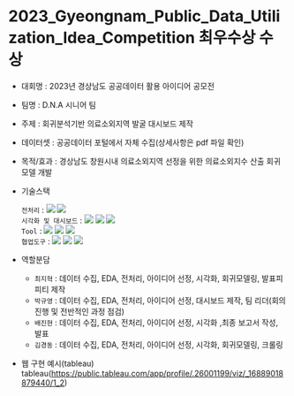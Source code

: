 # 2023_Gyeongnam_Public_Data_Utilization_Idea_Competition 최우수상 수상
- 대회명 : 2023년 경상남도 공공데이터 활용 아이디어 공모전
- 팀명 : D.N.A 시니어 팀
- 주제 : 회귀분석기반 의료소외지역 발굴 대시보드 제작


- 데이터셋 : 공공데이터 포털에서 자체 수집(상세사항은 pdf 파일 확인)
- 목적/효과 : 경상남도 창원시내 의료소외지역 선정을 위한 의료소외지수 산출 회귀모델 개발
- 기술스택<div align=left> 
	`전처리` : 
	<img src="https://img.shields.io/badge/Pandas-150458?style=for-the-badge&logo=Pandas&logoColor=white">
	<img src="https://img.shields.io/badge/Numpy-013243?style=for-the-badge&logo=Numpy&logoColor=white">
	    <br>
	`시각화 및 대시보드` : 
	<img src="https://img.shields.io/badge/matplotlib-006c66?style=for-the-badge&logo=Pandas&logoColor=white">
	<img src="https://img.shields.io/badge/Seaborn-0080ff?style=for-the-badge&logo=Seaborn&logoColor=white">
  <img src="https://img.shields.io/badge/tableau-fff44f?style=for-the-badge&logo=tableau&logoColor=white">
	    <br>
	`Tool` : 
	<img src="https://img.shields.io/badge/Python-F7931E?style=for-the-badge&logo=Python&logoColor=white">
	<img src="https://img.shields.io/badge/R-ffd400?style=for-the-badge&logo=R&logoColor=white">
	<img src="https://img.shields.io/badge/tableau-fff44f?style=for-the-badge&logo=tableau&logoColor=white">
	    <br>
	`협업도구` : 
	<img src="https://img.shields.io/badge/GoogleDrive-00C4CC?style=for-the-badge&logo=GoogleDrive&logoColor=white">
	<img src="https://img.shields.io/badge/Notion-000000?style=for-the-badge&logo=Notion&logoColor=white">
	<img src="https://img.shields.io/badge/GitHub-181717?style=for-the-badge&logo=GitHub&logoColor=white">
	    <br>
	</div>

- 역할분담 
	- `최지혁` : 데이터 수집, EDA, 전처리, 아이디어 선정, 시각화, 회귀모델링, 발표피피티 제작
	- `박규영` : 데이터 수집, EDA, 전처리, 아이디어 선정, 대시보드 제작, 팀 리더(회의 진행 및 전반적인 과정 점검)
	- `배진현` : 데이터 수집, EDA, 전처리, 아이디어 선정, 시각화 ,최종 보고서 작성, 발표
  	- `김경동` : 데이터 수집, EDA, 전처리, 아이디어 선정, 시각화, 회귀모델링, 크롤링

- 웹 구현 예시(tableau)
	tableau(https://public.tableau.com/app/profile/.26001199/viz/_16889018879440/1_2)

